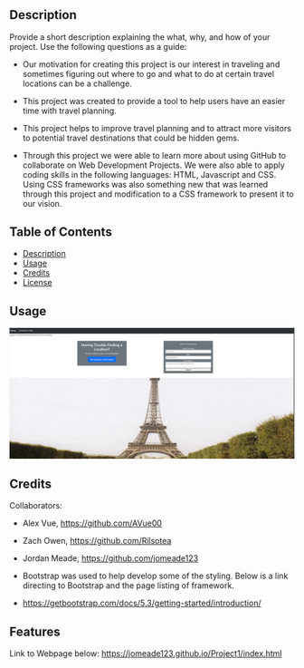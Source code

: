 # <Travel-Destinations>

## Description

Provide a short description explaining the what, why, and how of your project. Use the following questions as a guide:

- Our motivation for creating this project is our interest in traveling and sometimes figuring out where to go and what to do at certain travel locations can be a challenge.

- This project was created to provide a tool to help users have an easier time with travel planning.

- This project helps to improve travel planning and to attract more visitors to potential travel destinations that could be hidden gems.

- Through this project we were able to learn more about using GitHub to collaborate on Web Development Projects. We were also able to apply coding skills in the following languages: HTML, Javascript and CSS. Using CSS frameworks was also something new that was learned through this project and modification to a CSS framework to present it to our vision.

## Table of Contents


- [Description](#description)
- [Usage](#usage)
- [Credits](#credits)
- [License](#license)


## Usage

![](./images/Page1.png)

## Credits

Collaborators:
- Alex Vue, https://github.com/AVue00
- Zach Owen, https://github.com/Rilsotea
- Jordan Meade, https://github.com/jomeade123

- Bootstrap was used to help develop some of the styling. Below is a link directing to Bootstrap and the page listing of framework.
- https://getbootstrap.com/docs/5.3/getting-started/introduction/

## Features

Link to Webpage below:
https://jomeade123.github.io/Project1/index.html
